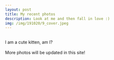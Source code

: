```yaml
---
layout: post
title: My recent photos
description: Look at me and then fall in love :)
img: /img/191020/9_cover.jpeg
---
```




<div class="img_row">
	<img class="col one" src="{{ site.baseurl }}/img/191020/4.jpeg" alt="" title=""/>
	<img class="col one" src="{{ site.baseurl }}/img/191020/5.jpeg" alt="" title=""/>
	<img class="col one" src="{{ site.baseurl }}/img/191020/6.jpeg" alt="" title=""/>
</div>

<div class="col three caption">
	I am a cute kitten, am I?
</div>

<div class="img_row">
	<img class="col one" src="{{ site.baseurl }}/img/191020/7.jpeg" alt="" title=""/>
	<img class="col one" src="{{ site.baseurl }}/img/191020/8.jpeg" alt="" title=""/>
	<img class="col one" src="{{ site.baseurl }}/img/191020/9.jpeg" alt="" title=""/>
</div>

<div class="col three caption">
	More photos will be updated in this site!
</div>
